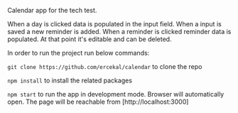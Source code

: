 Calendar app for the tech test. 

When a day is clicked data is populated in the input field. 
When a input is saved a new reminder is added.
When a reminder is clicked reminder data is populated. At that point it's editable and can be deleted.

In order to run the project run below commands:

`git clone https://github.com/ercekal/calendar`
to clone the repo

`npm install`
to install the related packages

`npm start`
to run the app in development mode. Browser will automatically open. The page will be reachable from [http://localhost:3000]
